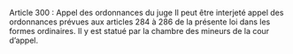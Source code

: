 Article 300 : Appel des ordonnances du juge
Il peut être interjeté appel des ordonnances prévues aux articles 284 à 286 de la présente loi dans les formes ordinaires. Il y est statué par la chambre des mineurs de la cour d’appel.